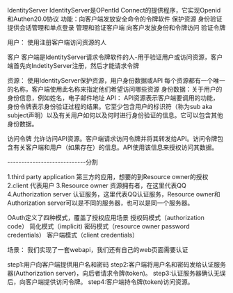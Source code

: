IdentityServer
IdentityServer是OPentId Connect的提供程序，它实现Openid和Authen20.0协议
功能：向客户端发放安全命令的令牌软件
保护资源
身份验证
提供会话管理和单点登录
管理和验证客户端
向客户发放身份和令牌访问
验证令牌

用户：
使用注册客户端访问资源的人

客户
客户端是IdentityServer请求令牌软件的人-用于验证用户或访问资源，客户端首先向IndetityServer注册，然后才能请求令牌

资源：
使用IdentityServer保护资源，用户身份数据或API
每个资源都有一个唯一的名称，客户端使用此名称来指定他们希望访问哪些资源
身份数据：关于用户的身份信息，例如姓名，电子邮件地址
API： API资源表示客户端要调用的功能，
身份令牌表示身份验证过程的结果。它至少包含用户的标识符（称为sub aka subject声明）以及有关用户如何以及何时进行身份验证的信息。它可以包含其他身份数据。

访问令牌
允许访问API资源。客户端请求访问令牌并将其转发给API。访问令牌包含有关客户端和用户（如果存在）的信息。API使用该信息来授权访问其数据。



----------------------------分割

1.third party application 第三方的应用，想要的到Resource owner的授权
2.client 代表用户
3.Resource owner 资源拥有者，在这里代表QQ
4.Authorization server 认证服务，这里代表QQ认证服务，Resource owner和Authorization server可以是不同的服务器，也可以是同一个服务器。

OAuth定义了四种模式，覆盖了授权应用场景
授权码模式（authorization code）
简化模式（implicit)
密码模式（resource owner password credentials）
客户端模式（client credentials）

场景：
我们实现了一套webapi，我们还有自己的web页面需要认证

step1:用户向客户端提供用户名和密码
step2:客户端将用户名和密码发给认证服务器(Authorization server)，向后者请求令牌(token)。
step3:认证服务器确认无误后，向客户端提供访问令牌。
step4:客户端持令牌(token)访问资源。






